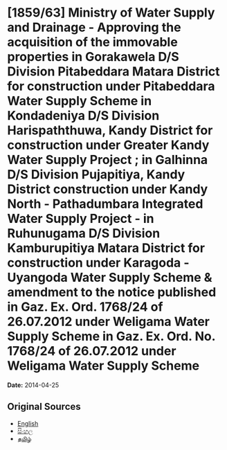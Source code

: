 # [1859/63] Ministry of Water Supply and Drainage - Approving the acquisition of the immovable properties in Gorakawela D/S Division Pitabeddara Matara District for construction under Pitabeddara Water Supply Scheme in Kondadeniya D/S Division Harispaththuwa, Kandy District for construction under Greater Kandy Water Supply Project ; in Galhinna D/S Division Pujapitiya, Kandy District construction under Kandy North - Pathadumbara Integrated Water Supply Project - in Ruhunugama D/S Division Kamburupitiya Matara District for construction under Karagoda - Uyangoda Water Supply Scheme & amendment to the notice published in Gaz. Ex. Ord. 1768/24 of 26.07.2012 under Weligama Water Supply Scheme in Gaz. Ex. Ord. No. 1768/24 of 26.07.2012 under Weligama Water Supply Scheme

**Date:** 2014-04-25

## Original Sources

- [English](https://documents.gov.lk/view/extra-gazettes/2014/4/1859-63_E.pdf)
- [සිංහල](https://documents.gov.lk/view/extra-gazettes/2014/4/1859-63_S.pdf)
- [தமிழ்](https://documents.gov.lk/view/extra-gazettes/2014/4/1859-63_T.pdf)
